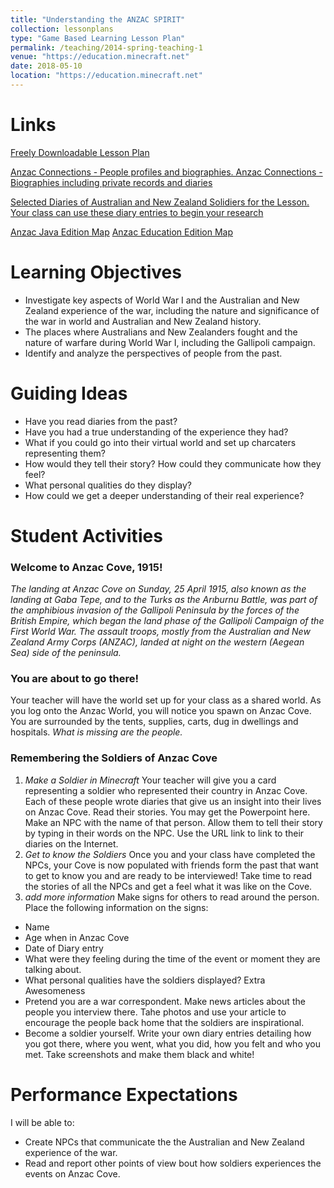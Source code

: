 ```yaml
---
title: "Understanding the ANZAC SPIRIT"
collection: lessonplans
type: "Game Based Learning Lesson Plan"
permalink: /teaching/2014-spring-teaching-1
venue: "https://education.minecraft.net"
date: 2018-05-10
location: "https://education.minecraft.net"
---
```


Links
======

[Freely Downloadable Lesson Plan](http://archive.is/qTr3c#selection-2695.70-2695.188)

[Anzac Connections - People profiles and biographies.  Anzac Connections - Biographies including private records and diaries](http://archive.fo/M0LWP)

[Selected Diaries of Australian and New Zealand Solidiers for the Lesson.  Your class can use these diary entries to begin your research](http://archive.fo/o1yGS)

[Anzac Java Edition Map](/files/anzac-je.zip)
[Anzac Education Edition Map](/files/anzac-education.mcworld)

Learning Objectives
======
* Investigate key aspects of World War I and the Australian and New Zealand experience of the war, including the nature and significance of the war in world and Australian and New Zealand history.
* The places where Australians and New Zealanders fought and the nature of warfare during World War I, including the Gallipoli campaign.
* Identify and analyze the perspectives of people from the past.

Guiding Ideas
======
* Have you read diaries from the past?
* Have you had a true understanding of the experience they had?
* What if you could go into their virtual world and set up charcaters representing them?
* How would they tell their story? How could they communicate how they feel?
* What personal qualities do they display?
* How could we get a deeper understanding of their real experience?

Student Activities
======
### Welcome to Anzac Cove, 1915!
*The landing at Anzac Cove on Sunday, 25 April 1915, also known as the landing at Gaba Tepe, and to the Turks as the Arıburnu Battle, was part of the amphibious invasion of the Gallipoli Peninsula by the forces of the British Empire, which began the land phase of the Gallipoli Campaign of the First World War. The assault troops, mostly from the Australian and New Zealand Army Corps (ANZAC), landed at night on the western (Aegean Sea) side of the peninsula.*

### You are about to go there!

Your teacher will have the world set up for your class as a shared world. As you log onto the Anzac World, you will notice you spawn on Anzac Cove. You are surrounded by the tents, supplies, carts, dug in dwellings and hospitals. *What is missing are the people.*

### Remembering the Soldiers of Anzac Cove

1. *Make a Soldier in Minecraft*
  Your teacher will give you a card representing a soldier who represented their country in Anzac Cove. Each of these people wrote diaries that give us an insight into their lives on Anzac Cove. Read their stories. You may get the Powerpoint here. Make an NPC with the name of that person. Allow them to tell their story by typing in their words on the NPC. Use the URL link to link to their diaries on the Internet.
2. *Get to know the Soldiers*
  Once you and your class have completed the NPCs, your Cove is now populated with friends form the past that want to get to know you and are ready to be interviewed! Take time to read the stories of all the NPCs and get a feel what it was like on the Cove.
3. *add more information*
  Make signs for others to read around the person.
  Place the following information on the signs:
  * Name
  * Age when in Anzac Cove
  * Date of Diary entry
  * What were they feeling during the time of the event or moment they are talking about.
  * What personal qualities have the soldiers displayed?
  Extra Awesomeness
  * Pretend you are a war correspondent.  Make news articles about the people you interview there. Tahe photos and use your article to encourage the people back home that the soldiers are inspirational.
  * Become a soldier yourself. Write your own diary entries detailing how you got there, where you went, what you did, how you felt and who you met. Take screenshots and make them black and white!

Performance Expectations
======
I will be able to:
* Create NPCs that communicate the  the Australian and New Zealand experience of the war.
* Read and report other points of view bout how soldiers experiences the events on Anzac Cove.
